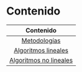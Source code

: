 # Contenido

<center>

|        **Contenido**      |
|:----------------------:	|
| [Metodologías]()          |
| [Algoritmos lineales]()   |
| [Algoritmos no lineales]()|

</center>